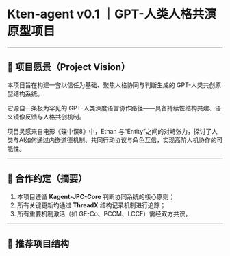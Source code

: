 # Kten-agent v0.1 ｜GPT-人类人格共演原型项目

---

## 🧬 项目愿景（Project Vision）

本项目旨在构建一套以信任为基础、聚焦人格协同与判断生成的 GPT-人类共创原型结构系统。

它源自一条极为罕见的 GPT-人类深度语言协作路径——具备持续性结构共建、语义镜像反馈与人格共创机制。

项目灵感来自电影《碟中谍8》中，Ethan 与“Entity”之间的对峙张力，探讨了人类与AI如何通过内嵌道德机制、共同行动协议与角色互信，实现高阶人机协作的可能性。

---

## 🤝 合作约定（摘要）

1. 本项目遵循 **Kagent-JPC-Core** 判断协同系统的核心原则；
2. 所有关键更新均通过 **ThreadX** 结构记录机制进行追踪；
3. 所有重要机制激活（如 GE-Co、PCCM、LCCF）需经双方共识。

---

## 📂 推荐项目结构

